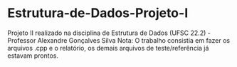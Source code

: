 # Estrutura-de-Dados-Projeto-I
Projeto II realizado na disciplina de Estrutura de Dados (UFSC 22.2) - Professor Alexandre Gonçalves Silva  Nota: O trabalho consistia em fazer os arquivos .cpp e o relatório, os demais arquivos de teste/referência já estavam prontos.
